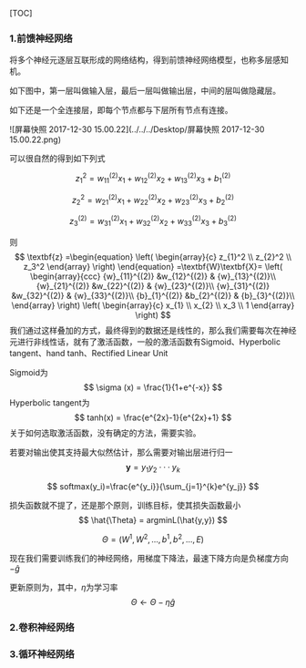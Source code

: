 [TOC]

### 1.前馈神经网络

将多个神经元逐层互联形成的网络结构，得到前馈神经网络模型，也称多层感知机。

如下图中，第一层叫做输入层，最后一层叫做输出层，中间的层叫做隐藏层。

如下还是一个全连接层，即每个节点都与下层所有节点有连接。



![屏幕快照 2017-12-30 15.00.22](../../../Desktop/屏幕快照 2017-12-30 15.00.22.png)

可以很自然的得到如下列式


$$
z_1^2 = w_{11}^{(2)}x_1+ w_{12}^{(2)}x_2+ w_{13}^{(2)}x_3+ b_{1}^{(2)}
$$

$$
z_2^2 = w_{21}^{(2)}x_1+ w_{22}^{(2)}x_2+ w_{23}^{(2)}x_3+ b_{2}^{(2)}
$$

$$
z_3^{(2)} = w_{31}^{(2)}x_1+ w_{32}^{(2)}x_2+ w_{33}^{(2)}x_3+ b_{3}^{(2)}
$$

则
$$
\textbf{z} =\begin{equation}  
  \left(  
  \begin{array}{c}  
          z_{1}^2 \\         
          z_{2}^2 \\
          z_3^2
 \end{array}  
 \right)  
\end{equation}  
    =\textbf{W}\textbf{X}=
    \left(  
  \begin{array}{ccc}  
          {w}_{11}^{(2)} &w_{12}^{(2)} & {w}_{13}^{(2)}\\  
          {w}_{21}^{(2)} &w_{22}^{(2)} & {w}_{23}^{(2)}\\  
          {w}_{31}^{(2)} &w_{32}^{(2)} & {w}_{33}^{(2)}\\  
          {b}_{1}^{(2)} &b_{2}^{(2)} & {b}_{3}^{(2)}\\  
  \end{array}  
  \right)
   \left(  
  \begin{array}{c}  
          x_{1} \\         
          x_{2} \\
          x_3  \\
          1
 \end{array}  
 \right)
$$
我们通过这样叠加的方式，最终得到的数据还是线性的，那么我们需要每次在神经元进行非线性话，就有了激活函数，一般的激活函数有Sigmoid、Hyperbolic tangent、hand tanh、Rectified Linear Unit

Sigmoid为
$$
\sigma (x) = \frac{1}{1+e^{-x}}
$$
Hyperbolic tangent为
$$
tanh(x) = \frac{e^{2x}-1}{e^{2x}+1}
$$
关于如何选取激活函数，没有确定的方法，需要实验。

若要对输出使其支持最大似然估计，那么需要对输出层进行归一
$$
\textbf{y} = y_1y_2···y_k
$$

$$
softmax(y_i)=\frac{e^{y_i}}{\sum_{j=1}^{k}e^{y_j}}
$$

损失函数就不提了，还是那个原则，训练目标，使其损失函数最小
$$
\hat{\Theta} = argminL(\hat{y,y})
$$

$$
\Theta = (W^1,W^2,...,b^1,b^2,...,E)
$$

现在我们需要训练我们的神经网络，用梯度下降法，最速下降方向是负梯度方向$-\hat{g}$

更新原则为，其中，$\eta$为学习率
$$
\Theta \gets\Theta -\eta\hat{g}
$$

### 2.卷积神经网络

### 3.循环神经网络



